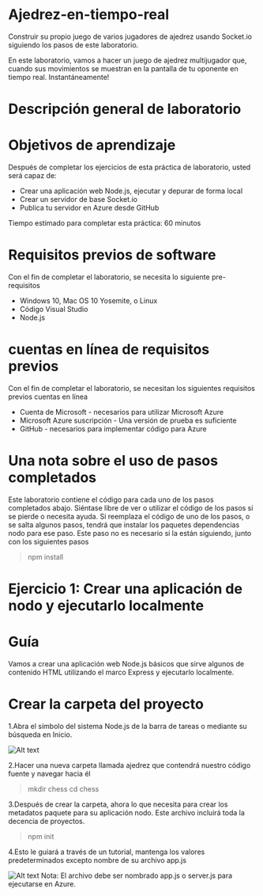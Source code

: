 # Ajedrez-en-tiempo-real
Construir su propio juego de varios jugadores de ajedrez usando Socket.io siguiendo los pasos de este laboratorio.



En este laboratorio, vamos a hacer un juego de ajedrez multijugador que, cuando sus movimientos se muestran en la pantalla de tu oponente en tiempo real. Instantáneamente!

# Descripción general de laboratorio
# Objetivos de aprendizaje

Después de completar los ejercicios de esta práctica de laboratorio, usted será capaz de:

- Crear una aplicación web Node.js, ejecutar y depurar de forma local
- Crear un servidor de base Socket.io
- Publica tu servidor en Azure desde GitHub

Tiempo estimado para completar esta práctica: 60 minutos

# Requisitos previos de software

Con el fin de completar el laboratorio, se necesita lo siguiente pre-requisitos

- Windows 10, Mac OS 10 Yosemite, o Linux
- Código Visual Studio
- Node.js

# cuentas en línea de requisitos previos

Con el fin de completar el laboratorio, se necesitan los siguientes requisitos previos cuentas en línea

- Cuenta de Microsoft - necesarios para utilizar Microsoft Azure
- Microsoft Azure suscripción - Una versión de prueba es suficiente
- GitHub - necesarios para implementar código para Azure

# Una nota sobre el uso de pasos completados

Este laboratorio contiene el código para cada uno de los pasos completados abajo. Siéntase libre de ver o utilizar el código de los pasos si se pierde o necesita ayuda. Si reemplaza el código de uno de los pasos, o se salta algunos pasos, tendrá que instalar los paquetes dependencias nodo para ese paso. Este paso no es necesario si la están siguiendo, junto con los siguientes pasos

 > npm install

# Ejercicio 1: Crear una aplicación de nodo y ejecutarlo localmente

# Guía 
Vamos a crear una aplicación web Node.js básicos que sirve algunos de contenido HTML utilizando el marco Express y ejecutarlo localmente.

# Crear la carpeta del proyecto

1.Abra el símbolo del sistema Node.js de la barra de tareas o mediante su búsqueda en Inicio.

![Alt text](https://github.com/dwcares/RealTimeWeb-HOL/blob/master/Images/1.png "Optional title")

2.Hacer una nueva carpeta llamada ajedrez que contendrá nuestro código fuente y navegar hacia él

> mkdir chess
> cd chess

3.Después de crear la carpeta, ahora lo que necesita para crear los metadatos paquete para su aplicación nodo. Este archivo incluirá toda la decencia de proyectos.

> npm init

4.Esto le guiará a través de un tutorial, mantenga los valores predeterminados excepto nombre de su archivo app.js

![Alt text](https://github.com/dwcares/RealTimeWeb-HOL/blob/master/Images/2.png "Optional title")
       Nota: El archivo debe ser nombrado app.js o server.js para ejecutarse en Azure.
